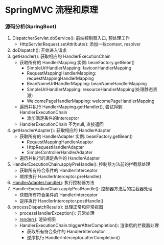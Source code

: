 # SpringMVC 流程和原理

### 源码分析(SpringBoot)

1. DispatcherServlet.doService(): 前端控制器入口, 预处理工作
    - HttpServletRequest.setAttribute(): 添加一些context, resolver
1. doDispatch(): 开始进入请求
1. getHandler(): 获取相应的 HandlerExecutionChain
    - 获取所有的 HandlerMapping 实例: beanFactory.getBean()
        - SimpleUrlHandlerMapping: faviconHandlerMapping
        - RequestMappingHandlerMapping: requestMappingHandlerMapping
        - BeanNameUrlHandlerMapping: beanNameHandlerMapping
        - SimpleUrlHandlerMapping: resourceHandlerMapping(处理静态资源)
        - WelcomePageHandlerMapping: welcomePageHandlerMapping
    - 遍历并执行 HandlerMapping.getHandler(), 尝试得到 HandlerExecutionChain
        - 添加满足条件的Interceptor
    - HandlerExecutionChain 不为null, 直接返回
1. getHandlerAdapter(): 获取相应的 HandlerAdapter
    - 获取所有的 HandlerAdapter 实例: beanFactory.getBean()
        - RequestMappingHandlerAdapter
        - HttpRequestHandlerAdapter
        - SimpleControllerHandlerAdapter
    - 遍历并执行的满足条件的 HandlerAdapter
1. HandlerExecutionChain.applyPreHandle(): 控制器方法前的拦截器处理
    - 获取所有符合条件的 HandlerInterceptor
    - 顺序执行 HandlerInterceptor.preHandle()
1. [HandlerAdapter.handle()](./handle.md): 执行控制器方法
1. HandlerExecutionChain.applyPostHandle(): 控制器方法后的拦截器处理
    - 获取所有符合条件的 HandlerInterceptor
    - 逆序执行 HandlerInterceptor.postHandle()
1. processDispatchResult(): 处理正常和异常视图
    - processHandlerException(): 异常处理
    - [render()](./render.md): 渲染视图
    - HandlerExecutionChain.triggerAfterCompletion(): 渲染后的拦截器处理
        - 获取所有符合条件的 HandlerInterceptor
        - 逆序执行 HandlerInterceptor.afterCompletion()